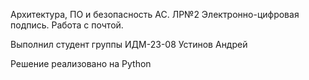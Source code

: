 Архитектура, ПО и безопасность АС. ЛР№2 Электронно-цифровая подпись. Работа с почтой.

Выполнил студент группы ИДМ-23-08 Устинов Андрей

Решение реализовано на Python

